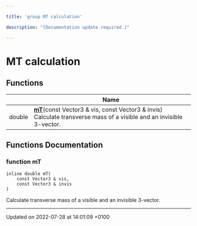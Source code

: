 ```yaml
---

title: 'group MT calculation'

description: "[Documentation update required.]"

---
```


# MT calculation



## Functions

|                | Name           |
| -------------- | -------------- |
| double | **[mT](http://example.org/modules/group__momutils__vec3__mt/#function-mt)**(const Vector3 & vis, const Vector3 & invis)<br>Calculate transverse mass of a visible and an invisible 3-vector.  |


## Functions Documentation

### function mT

```
inline double mT(
    const Vector3 & vis,
    const Vector3 & invis
)
```

Calculate transverse mass of a visible and an invisible 3-vector. 





-------------------------------

Updated on 2022-07-28 at 14:01:09 +0100
